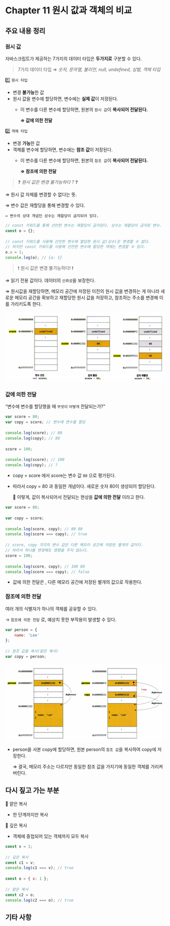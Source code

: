 # Chapter 11 원시 값과 객체의 비교

## 주요 내용 정리

### 원시 값

자바스크립트가 제공하는 7가지의 데이터 타입은 **두가지로** 구분할 수 있다.

> 7가지 데이터 타입 ⇒ *숫자, 문자열, 불리언, null, undefined, 심벌, 객체 타입*
> 

1️⃣ `원시 타입`

- 변경 **불가능**한 값
- 원시 값을 변수에 할당하면, 변수에는 **실제 값**이 저장된다.
    - 이 변수를 다른 변수에 할당하면, 원본의 `원시 값`이 **복사되어 전달된다.**
        
        **⇒ 값에 의한 전달**
        

2️⃣ `객체 타입`

- 변경 **가능**한 값
- 객체를 변수에 할당하면, 변수에는 **참조 값**이 저장된다.
    - 이 변수를 다른 변수에 할당하면, 원본의 `참조 값`이 **복사되어 전달된다.**
        
        **⇒ 참조에 의한 전달**
        

> ❓ *원시 값은 변경 불가능하다 ?* ❓
> 

⇒ 원시 값 자체를 변경할 수 없다는 뜻.

⇒ 변수 값은 재할당을 통해 변경할 수 있다.

    ↔ 변수의 상대 개념인 상수는 재할당이 금지되어 있다.

```jsx
// const 키워드를 통해 선언한 변수는 재할당이 금지된다. 상수는 재할당이 금지된 변수.
const o = {};

// const 키워드를 사용해 선언한 변수에 할당한 원시 값(상수)은 변경할 수 없다.
// 하지만 const 키워드를 사용해 선언한 변수에 할당한 객체는 변경할 수 있다.
o.a = 1;
console.log(o); // {a: 1}
```

> ❗️ 원시 값은 변경 불가능하다! ❗️
> 

⇒ 읽기 전용 값이다. 데이터의 `신뢰성`을 보장한다.

⇒ 원시값을 재할당하면, 메모리 공간에 저장된 이전의 원시 값을 변경하는 게 아니라
새로운 메모리 공간을 확보하고 재할당한 원시 값을 저장하고, 참조하는 주소를 변경해 이를 가리키도록 한다.

![Untitled](./img11_1.png)

### 값에 의한 전달

“변수에 변수를 할당했을 때 `무엇이` `어떻게` 전달되는가?”

```jsx
var score = 80;
var copy = score; // 변수에 변수를 할당

console.log(score); // 80
console.log(copy); // 80

score = 100;

console.log(score); // 100
console.log(copy); // ?
```

- copy = score 에서 score는 변수 값 `80` 으로 평가된다.
- 따라서 copy = 80 과 동일한 개념이다. 새로운 숫자 80이 생성되어 할당된다.
    
    📍 이렇게, 값이 복사되어서 전달되는 현상을 **값에 의한 전달** 이라고 한다.
    

```jsx
var score = 80;

var copy = score;

console.log(score, copy); // 80 80
console.log(score === copy); // true

// score, copy 각각의 변수 값은 다른 메모리 공간에 저장된 별개의 값이다.
// 따라서 하나를 변경해도 영향을 주지 않는다.
score = 100;

console.log(score, copy); // 100 80
console.log(score === copy); // false
```

- 값에 의한 전달은 , 다른 메모리 공간에 저장된 별개의 값으로 작용한다.

### 참조에 의한 전달

여러 개의 식별자가 하나의 객체를 공유할 수 있다.

→ `참조에 의한 전달` 로, 예상치 못한 부작용이 발생할 수 있다.

```jsx
var person = {
	name: 'Lee'
};

// 참조 값을 복사(얕은 복사)
var copy = person;
```

![Untitled](./img11_2.png)

- person을 사본 copy에 할당하면, 원본 person의 `참조 값`을 복사하여 copy에 저장한다.
    
    ⇒ 결국, 메모리 주소는 다르지만 동일한 참조 값을 가지기에 동일한 객체를 가리켜버린다.
    

## 다시 짚고 가는 부분

🔎 얕은 복사

- 한 단계까지만 복사

🔎 깊은 복사

- 객체에 중첩되어 있는 객체까지 모두 복사

```jsx
const v = 1;

// 깊은 복사
const c1 = v;
console.log(c1 === v); // true

const o = { x: 1 };

// 얕은 복사
const c2 = o;
console.log(c2 === o); // true
```

## 기타 사항